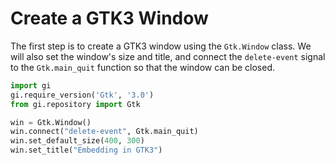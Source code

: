 # Create a GTK3 Window

The first step is to create a GTK3 window using the `Gtk.Window` class. We will also set the window's size and title, and connect the `delete-event` signal to the `Gtk.main_quit` function so that the window can be closed.

```python
import gi
gi.require_version('Gtk', '3.0')
from gi.repository import Gtk

win = Gtk.Window()
win.connect("delete-event", Gtk.main_quit)
win.set_default_size(400, 300)
win.set_title("Embedding in GTK3")
```
